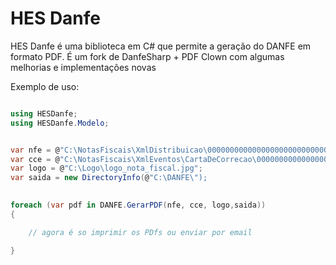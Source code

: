 # HES Danfe

HES Danfe é uma biblioteca em C# que permite a geração do DANFE em formato PDF. É um fork de DanfeSharp + PDF Clown com algumas melhorias e implementações novas
 

Exemplo de uso:
```csharp

using HESDanfe;
using HESDanfe.Modelo;


var nfe = @"C:\NotasFiscais\XmlDistribuicao\00000000000000000000000000000000000000000000-procNFe.xml";
var cce = @"C:\NotasFiscais\XmlEventos\CartaDeCorrecao\00000000000000000000000000000000000000000000_110110_01-proceventonfe.xml";
var logo = @"C:\Logo\logo_nota_fiscal.jpg";
var saida = new DirectoryInfo(@"C:\DANFE\");

 
foreach (var pdf in DANFE.GerarPDF(nfe, cce, logo,saida))
{

	// agora é so imprimir os PDfs ou enviar por email

}

 
```


